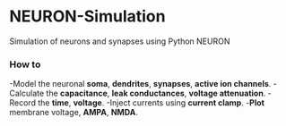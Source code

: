 # NEURON-Simulation
Simulation of neurons and synapses using Python NEURON

### How to
-Model the neuronal **soma**, **dendrites**, **synapses**, **active ion channels**.
-Calculate the **capacitance**, **leak conductances**, **voltage attenuation**.
-Record the **time**, **voltage**.
-Inject currents using **current clamp**.
-**Plot** membrane voltage, **AMPA**, **NMDA**.
